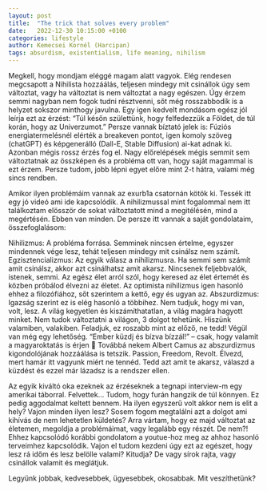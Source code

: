 ```yaml
---
layout: post
title:  "The trick that solves every problem"
date:   2022-12-30 10:15:00 +0100
categories: lifestyle
author: Kemecsei Kornél (Harcipan)
tags: absurdism, existentialism, life meaning, nihilism
---
```


Megkell, hogy mondjam eléggé magam alatt vagyok. Elég rendesen megcsapott a Nihilista hozzáálás, teljesen mindegy mit csinállok úgy sem változtat, vagy ha változtat is nem változtat a nagy egészen. Úgy érzem semmi nagyban nem fogok tudni résztvenni, sőt még rosszabbodik is a helyzet sokszor minthogy javulna. Egy igen kedvelt mondásom egész jól leírja ezt az érzést: “Túl későn születtünk, hogy felfedezzük a Földet, de túl korán, hogy az Univerzumot.” Persze vannak bíztató jelek is: Fúziós energiatermelésnél elérték a breakeven pontot, igen komoly szöveg (chatGPT) és képgenerálló (Dall-E, Stable Diffusion) ai-kat adnak ki. Azonban mégis rossz érzés fog el. Nagy előrelépések mégis semmit sem változtatnak az összképen és a probléma ott van, hogy saját magammal is ezt érzem. Persze tudom, jobb lépni egyet előre mint 2-t hátra, valami még sincs rendben.

Amikor ilyen problémáim vannak az exurb1a csatornán kötök ki. Tessék itt egy jó videó ami ide kapcsolódik. A nihilizmussal mint fogalommal nem itt találkoztam elösször de sokat változtatott mind a megitélésén, mind a megértésén. Ebben van minden. De persze itt vannak a saját gondolataim, összefoglalásom:

Nihilizmus: A probléma forrása. Semminek nincsen értelme, egyszer mindennek vége lesz, tehát teljesen mindegy mit csinálsz nem számít.
Egzisztencializmus: Az egyik válasz a nihilizmusra. Ha semmi sem számít amit csinálsz, akkor azt csinálhatsz amit akarsz. Nincsenek feljebbvalók, istenek, semmi. Az egész élet arról szól, hogy keresed az élet értemét és közben próbálod élvezni az életet. Az optimista nihilizmus igen hasonló ehhez a filozófiához, sőt szerintem a kettő, egy és ugyan az.
Abszurdizmus: Igazság szerint ez is elég hasonló a többihez. Nem tudjuk, hogy mi van, volt, lesz. A világ kegyetlen és kiszámíthatatlan, a világ magára hagyott minket. Nem tudok változtatni a világon, 3 dolgot tehetünk. Hiszünk valamiben, valakiben. Feladjuk, ez roszabb mint az előző, ne tedd! Végül van még egy lehetőség. “Ember küzdj és bízva bízzál!” – csak, hogy valamit a magyaroktatás is érjen 🙂 Továbbá nekem Albert Camus az abszurdizmus kigondolójának hozzáálása is tetszik. Passion, Freedom, Revolt.
Élvezd, mert hamár itt vagyunk miért ne tennéd. Tedd azt amit te akarsz, válaszd a küzdést és ezzel már lázadsz is a rendszer ellen.

Az egyik kiváltó oka ezeknek az érzéseknek a tegnapi interview-m egy amerikai táborral. Felvettek… Tudom, hogy furán hangzik de túl könnyen. Ez pedig aggodalmat keltett bennem. Ha ilyen egyszerű volt akkor nem is elit a hely? Vajon minden ilyen lesz? Sosem fogom megtalálni azt a dolgot ami kihívás de nem lehetetlen küldetés? Arra vártam, hogy ez majd változtat az életemen, megoldja a problémáimat, vagy legalább egy részét. De nem?!
Ehhez kapcsolódó korábbi gondolatom a youtue-hoz meg az ahhoz hasonló terveimhez kapcsolódik. Vajon el tudom kezdeni úgy ezt az egészet, hogy lesz rá időm és lesz belölle valami?
Kitudja? De vagy sírok rajta, vagy csinállok valamit és meglátjuk.

Legyünk jobbak, kedvesebbek, ügyesebbek, okosabbak. Mit veszíthetünk?